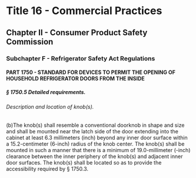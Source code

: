 
# Title 16 - Commercial Practices
## Chapter II - Consumer Product Safety Commission
### Subchapter F - Refrigerator Safety Act Regulations
#### PART 1750 - STANDARD FOR DEVICES TO PERMIT THE OPENING OF HOUSEHOLD REFRIGERATOR DOORS FROM THE INSIDE
##### § 1750.5 Detailed requirements.
###### Description and location of knob(s).

(b)The knob(s) shall resemble a conventional doorknob in shape and size and shall be mounted near the latch side of the door extending into the cabinet at least 6.3 millimeters (inch) beyond any inner door surface within a 15.2-centimeter (6-inch) radius of the knob center. The knob(s) shall be mounted in such a manner that there is a minimum of 19.0-millimeter (-inch) clearance between the inner periphery of the knob(s) and adjacent inner door surfaces. The knob(s) shall be located so as to provide the accessibility required by § 1750.3.
